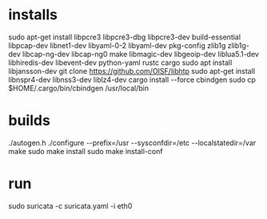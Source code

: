 # installs
sudo apt-get install libpcre3 libpcre3-dbg libpcre3-dev build-essential libpcap-dev 
                  libnet1-dev libyaml-0-2 libyaml-dev pkg-config zlib1g zlib1g-dev
                 libcap-ng-dev libcap-ng0 make libmagic-dev
                         libgeoip-dev liblua5.1-dev libhiredis-dev libevent-dev
                 python-yaml rustc cargo
sudo apt install libjansson-dev
git clone https://github.com/OISF/libhtp
sudo apt-get install libnspr4-dev libnss3-dev liblz4-dev
cargo install --force cbindgen
sudo cp $HOME/.cargo/bin/cbindgen /usr/local/bin

# builds
./autogen.h
./configure --prefix=/usr --sysconfdir=/etc --localstatedir=/var
make
sudo make install
sudo make install-conf

# run
sudo suricata -c suricata.yaml -i eth0
